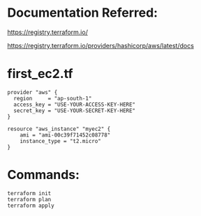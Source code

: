 # Documentation Referred:

https://registry.terraform.io/

https://registry.terraform.io/providers/hashicorp/aws/latest/docs

# first_ec2.tf

```
provider "aws" {
  region     = "ap-south-1"
  access_key = "USE-YOUR-ACCESS-KEY-HERE"
  secret_key = "USE-YOUR-SECRET-KEY-HERE"
}
```
```
resource "aws_instance" "myec2" {
    ami = "ami-00c39f71452c08778"
    instance_type = "t2.micro"
}
```

# Commands:
     
```
terraform init
terraform plan
terraform apply
```


